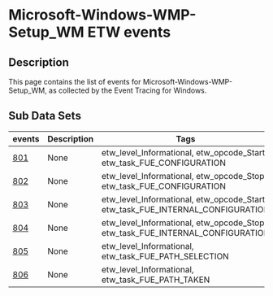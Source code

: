 # Microsoft-Windows-WMP-Setup_WM ETW events

## Description
This page contains the list of events for Microsoft-Windows-WMP-Setup_WM, as collected by the Event Tracing for Windows.

## Sub Data Sets
|events|Description|Tags|
|---|---|---|
|[801](events/event-801.md)|None|etw_level_Informational, etw_opcode_Start, etw_task_FUE_CONFIGURATION|
|[802](events/event-802.md)|None|etw_level_Informational, etw_opcode_Stop, etw_task_FUE_CONFIGURATION|
|[803](events/event-803.md)|None|etw_level_Informational, etw_opcode_Start, etw_task_FUE_INTERNAL_CONFIGURATION|
|[804](events/event-804.md)|None|etw_level_Informational, etw_opcode_Stop, etw_task_FUE_INTERNAL_CONFIGURATION|
|[805](events/event-805.md)|None|etw_level_Informational, etw_task_FUE_PATH_SELECTION|
|[806](events/event-806.md)|None|etw_level_Informational, etw_task_FUE_PATH_TAKEN|
